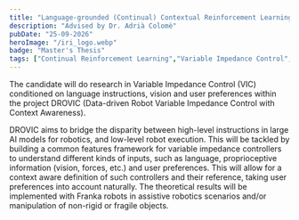 ```yaml
---
title: "Language-grounded (Continual) Contextual Reinforcement Learning for Adaptive Variable Impedance Control"
description: "Advised by Dr. Adrià Colomè"
pubDate: "25-09-2026"
heroImage: "/iri_logo.webp"
badge: "Master's Thesis"
tags: ["Continual Reinforcement Learning","Variable Impedance Control", "Grounded Language", "Latent Representations"]
---
```


The candidate will do research in Variable Impedance Control (VIC) conditioned on language instructions, vision and user preferences within the project DROVIC (Data-driven Robot Variable Impedance Control with Context Awareness).

DROVIC aims to bridge the disparity between high-level instructions in large AI models for robotics, and low-level robot execution. This will be tackled by building a common features framework for variable impedance controllers to understand different kinds of inputs, such as language, proprioceptive information (vision, forces, etc.) and user preferences. This will allow for a context aware definition of such controllers and their reference, taking user preferences into account naturally. The theoretical results will be implemented with Franka robots in assistive robotics scenarios and/or manipulation of non-rigid or fragile objects.